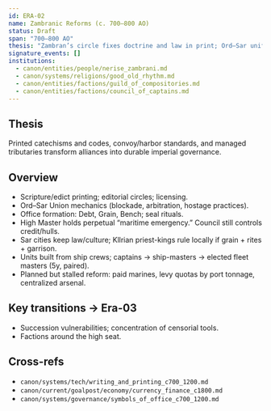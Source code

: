 ```yaml
---
id: ERA-02
name: Zambranic Reforms (c. 700–800 AO)
status: Draft
span: "700–800 AO"
thesis: "Zambran’s circle fixes doctrine and law in print; Ord–Sar unifies by blockade, siege, and deal-making; imperial offices harden."
signature_events: []
institutions:
  - canon/entities/people/nerise_zambrani.md
  - canon/systems/religions/good_old_rhythm.md
  - canon/entities/factions/guild_of_compositories.md
  - canon/entities/factions/council_of_captains.md
---
```


## Thesis
Printed catechisms and codes, convoy/harbor standards, and managed tributaries transform alliances into durable imperial governance.

## Overview
- Scripture/edict printing; editorial circles; licensing.
- Ord–Sar Union mechanics (blockade, arbitration, hostage practices).
- Office formation: Debt, Grain, Bench; seal rituals.
- High Master holds perpetual “maritime emergency.” Council still controls credit/hulls.
- Sar cities keep law/culture; Kllrian priest-kings rule locally if grain + rites + garrison.
- Units built from ship crews; captains → ship-masters → elected fleet masters (5y, paired).
- Planned but stalled reform: paid marines, levy quotas by port tonnage, centralized arsenal.

## Key transitions → Era-03
- Succession vulnerabilities; concentration of censorial tools.
- Factions around the high seat.

## Cross-refs
- `canon/systems/tech/writing_and_printing_c700_1200.md`
- `canon/current/goalpost/economy/currency_finance_c1800.md`
- `canon/systems/governance/symbols_of_office_c700_1200.md`